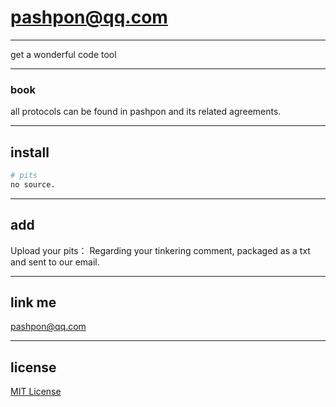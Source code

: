 # pashpon@qq.com

---

get a wonderful code tool

---

### book

all protocols can be found in pashpon and its related agreements.

---

## install
  
```bash
# pits
no source.
```

---

## add

Upload your pits：
Regarding your tinkering comment, packaged as a txt and sent to our email.

---

## link me

pashpon@qq.com

---

## license

[MIT License](LICENSE) 
